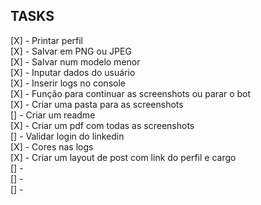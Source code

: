 ## TASKS

[X] - Printar perfil <br/>
[X] - Salvar em PNG ou JPEG <br/>
[X] - Salvar num modelo menor <br/>
[X] - Inputar dados do usuário <br/>
[X] - Inserir logs no console <br/>
[X] - Função para continuar as screenshots ou parar o bot <br/>
[X] - Criar uma pasta para as screenshots <br/>
[] - Criar um readme <br/>
[X] - Criar um pdf com todas as screenshots <br/>
[] - Validar login do linkedin <br/>
[X] - Cores nas logs <br/>
[X] - Criar um layout de post com link do perfil e cargo <br/>
[] - <br/>
[] - <br/>
[] - <br/>
